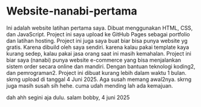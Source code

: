 # Website-nanabi-pertama
Ini adalah website latihan pertama saya. Dibuat menggunakan HTML, CSS, dan JavaScript. Project ini saya upload ke GitHub Pages sebagai portfolio dan latihan hosting. 
Project ini juga saya buat biar bisa punya website yg gratis. Karena dibuild oleh saya sendiri. karena kalau pakai template kaya kurang sedep, kalau pakai jasa orang saat ini masih kemahalan.
Project ini biar saya (nanabi) punya website e-commerce yang bisa menjalankan sistem order secara online dan mandiri. Dengan bantuan teknologi koding2, dan pemrograman2.
Project ini dibuat kurang lebih dalam waktu 1 bulan. skrng upload di tanggal 4 Juni 2025. Aga susah memang awal2nya. skrng juga masih susah sih hehe. cuma udah mending lah ada kemajuan.

dah ahh segini aja dulu.
salam
bobby, 4 juni 2025
